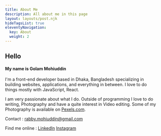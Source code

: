 ```yaml
---
title: About Me
description: All about me in this page
layout: layouts/post.njk
hideTagsList: true
eleventyNavigation:
  key: About
  weight: 2
---
```


## Hello

#### My name is Golam Mohiuddin

I'm a front-end developer based in Dhaka, Bangladesh specializing in building websites, applications, and everything in between. I love to do things mostly with JavaScript, React.

I am very passionate about what I do. Outside of programming I love to do writing, Photography and have a quite interest in Video editing. Some of my Photography is available on [Pexels.com](https://www.pexels.com/@xosef-346551).

Contact : rabby.mohiuddin@gmail.com

Find me online : [LinkedIn](https://www.linkedin.com/in/mohiuddin-rabby-b49797123/) [Instagram](https://www.instagram.com/xosef/)
